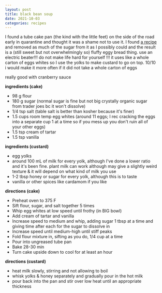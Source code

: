 ```yaml
---
layout: post
title: black bean soup
date: 2021-10-03
categories: recipes
---
```


I found a tube cake pan (the kind with the little feet) on the side of the road early in quarantine and thought it was a shame not to use it. I found [a recipe](https://www.lifeloveandsugar.com/best-angel-food-cake-recipe/) and removed as much of the sugar from it as I possibly could and the result is a (still sweet but not overwhelmingly so) fluffy eggy bread thing. use an electric beater!!! do not make life hard for yourself !!! it uses like a whole carton of eggs whites so I use the yolks to make custard to go on top. 10/10 i would make it more often if it did not take a whole carton of eggs

really good with cranberry sauce

**ingredients (cake)**

- 98 g flour
- 180 g sugar (normal sugar is fine but not big crystally organic sugar from trader joes bc it won't dissolve)
- 1/4 tsp salt (table salt is better than kosher because it's finer)
- 1.5 cups room temp egg whites (around 11 eggs; I rec cracking the eggs into a separate cup 1 at a time so if you mess up you don't ruin all of your other eggs)
- 1.5 tsp cream of tartar
- 1.5 tsp vanilla

**ingredients (custard)**

- egg yolks
- around 100 mL of milk for every yolk, although I've done a lower ratio and it's been fine. plant milk can work although may give a slightly weird texture & it will depend on what kind of milk you use
- 1-2 tbsp honey or sugar for every yolk, although this is to taste
- vanilla or other spices like cardamom if you like

**directions (cake)**

- Preheat oven to 375 F
- Sift flour, sugar, and salt together 5 times
- Whip egg whites at low speed until frothy (in BIG bowl)
- Add cream of tartar and vanilla
- Increase speed to medium and whip, adding sugar 1 tbsp at a time and giving time after each for the sugar to dissolve in
- Increase speed until medium-high until stiff peaks
- Fold flour mixture in, sifting as you do, 1/4 cup at a time
- Pour into ungreased tube pan
- Bake 28-30 min
- Turn cake upside down to cool for at least an hour

**directions (custard)**

- heat milk slowly, stirring and not allowing to boil
- whisk yolks & honey separately and gradually pour in the hot milk
- pour back into the pan and stir over low heat until an appropriate thickness
